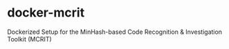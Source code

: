 # docker-mcrit
Dockerized Setup for the MinHash-based Code Recognition &amp; Investigation Toolkit (MCRIT)
